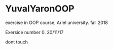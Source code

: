 # YuvalYaronOOP
exercise in OOP course, Ariel university. fall 2018

Exersice number 0. 20/11/17

 dont touch
